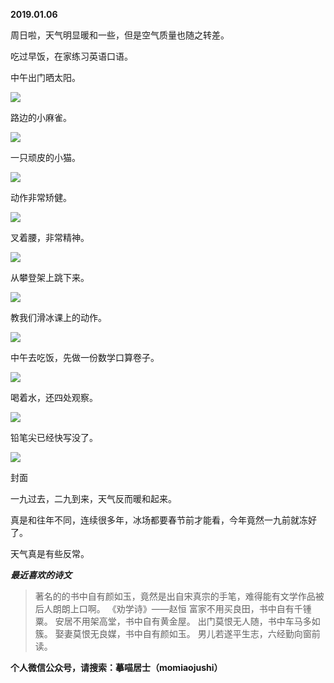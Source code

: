 
          
            
**2019.01.06**

周日啦，天气明显暖和一些，但是空气质量也随之转差。

吃过早饭，在家练习英语口语。

中午出门晒太阳。




![](img/51001-aa8816465224886f.jpg)




路边的小麻雀。




![](img/51001-6531a8b25b59274f.jpg)




一只顽皮的小猫。




![](img/51001-743f23a7fa06f9f3.jpg)




动作非常矫健。




![](img/51001-7d2124431074bc81.jpg)




叉着腰，非常精神。




![](img/51001-57c1c1a4a060afe5.jpg)




从攀登架上跳下来。




![](img/51001-d6cbd3e9a02519b7.jpg)




教我们滑冰课上的动作。




![](img/51001-81d0476ba8befb6f.jpg)




中午去吃饭，先做一份数学口算卷子。




![](img/51001-60cef76059befd4c.jpg)




喝着水，还四处观察。




![](img/51001-e4021710209b5ecc.jpg)




铅笔尖已经快写没了。




![](img/51001-b02d5b44c7e9bf41.jpg)

封面


一九过去，二九到来，天气反而暖和起来。

真是和往年不同，连续很多年，冰场都要春节前才能看，今年竟然一九前就冻好了。

天气真是有些反常。


***最近喜欢的诗文***
>著名的的书中自有颜如玉，竟然是出自宋真宗的手笔，难得能有文学作品被后人朗朗上口啊。
《劝学诗》——赵恒
富家不用买良田，书中自有千锺粟。
安居不用架高堂，书中自有黄金屋。
出门莫恨无人随，书中车马多如簇。
娶妻莫恨无良媒，书中自有颜如玉。
男儿若遂平生志，六经勤向窗前读。




**个人微信公众号，请搜索：摹喵居士（momiaojushi）**

          
        